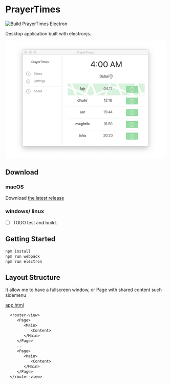 # PrayerTimes
![Build PrayerTimes Electron](https://github.com/cogtea/prayertimes/workflows/Build%20PrayerTimes%20Electron/badge.svg?branch=master)

Desktop application built with electronjs.

!['mac screenshot'](screenshot/dev-day-2.png)

## Download

### macOS

Download [the latest release](https://github.com/cogtea/prayertimes/releases/download/1.0.0/PrayerTimes-1.0.0.dmg)

### windows/ linux

- [ ] TODO  test and build.

## Getting Started

```shell
npm install
npm run webpack
npm run electron
```

## Layout Structure 
It allow me to have a fullscreen window, or Page with shared content such sidemenu

[app.html]('src/render/layouts/app.html')

```
  <router-view>
     <Page>
        <Main>
           <Content>
        </Main>
     </Page>
     ..
     <Page>
        <Main>
           <Content>
        </Main>
     </Page>
  </router-view>
```
